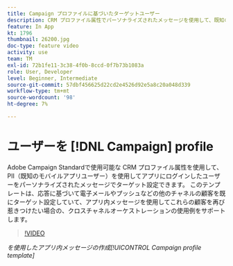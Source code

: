 ```yaml
---
title: Campaign プロファイルに基づいたターゲットユーザー
description: CRM プロファイル属性でパーソナライズされたメッセージを使用して、既知のモバイルアプリユーザーをターゲットにする方法を説明します。
feature: In App
kt: 1796
thumbnail: 26200.jpg
doc-type: feature video
activity: use
team: TM
exl-id: 72b1fe11-3c38-4f0b-8ccd-0f7b73b1083a
role: User, Developer
level: Beginner, Intermediate
source-git-commit: 57dbf456625d22cd2e4526d92e5a8c20a048d339
workflow-type: tm+mt
source-wordcount: '98'
ht-degree: 7%

---
```


# ユーザーを [!DNL Campaign] profile

Adobe Campaign Standardで使用可能な CRM プロファイル属性を使用して、PII（既知のモバイルアプリユーザー）を使用してアプリにログインしたユーザーをパーソナライズされたメッセージでターゲット設定できます。 このテンプレートは、応答に基づいて電子メールやプッシュなどの他のチャネルの顧客を既にターゲット設定していて、アプリ内メッセージを使用してこれらの顧客を再び惹きつけたい場合の、クロスチャネルオーケストレーションの使用例をサポートします。

>[!VIDEO](https://video.tv.adobe.com/v/26200?quality=12)

*を使用したアプリ内メッセージの作成[!UICONTROL Campaign profile template]*
